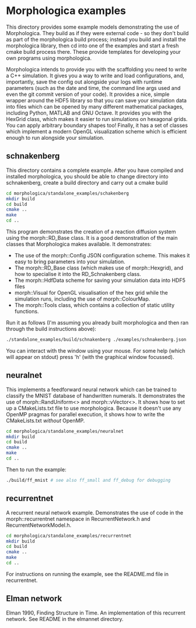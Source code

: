 # Morphologica examples

This directory provides some example models demonstrating the use of
Morphologica. They build as if they were external code - so they don't
build as part of the morphologica build process; instead you build and
install the morphologica library, then cd into one of the examples and
start a fresh cmake build process there. These provide templates for
developing your own programs using morphologica.

Morphologica intends to provide you with the scaffolding you need to
write a C++ simulation. It gives you a way to write and load
configurations, and, importantly, save the config out alongside your
logs with runtime parameters (such as the date and time, the command
line args used and even the git commit version of your code). It
provides a nice, simple wrapper around the HDF5 library so that you
can save your simulation data into files which can be opened by many
different mathematical packages, including Python, MATLAB and GNU
Octave. It provides you with the HexGrid class, which makes it easier
to run simulations on hexagonal grids. You can apply arbitrary
boundary shapes too! Finally, it has a set of classes which implement
a modern OpenGL visualization scheme which is efficient enough to run
alongside your simulation.

## schnakenberg

This directory contains a complete example. After you have compiled and
installed morphologica, you should be able to change directory into
schnakenberg, create a build directory and carry out a cmake build

```bash
cd morphologica/standalone_examples/schakenberg
mkdir build
cd build
cmake ..
make
cd ..
```

This program demonstrates the creation of a reaction diffusion system
using the morph::RD_Base class. It is a good demonstration of the main
classes that Morphologica makes available. It demonstrates:

* The use of the morph::Config JSON configuration scheme. This makes
  it easy to bring parameters into your simulation.
* The morph::RD_Base class (which makes use of morph::Hexgrid), and
  how to specialise it into the RD_Schnakenberg class.
* The morph::HdfData scheme for saving your simulation data into HDF5 files
* morph::Visual for OpenGL visualisation of the hex grid while the
  simulation runs, including the use of morph::ColourMap.
* The morph::Tools class, which contains a collection of static
  utility functions.

Run it as follows (I'm assuming you already built morphologica and then
ran through the build instructions above):

```bash
./standalone_examples/build/schnakenberg ./examples/schnakenberg.json
```

You can interact with the window using your mouse. For some help
(which will appear on stdout) press 'h' (with the graphical window
focussed).

## neuralnet

This implements a feedforward neural network which can be trained to
classify the MNIST database of handwritten numerals. It demonstrates
the use of morph::RandUniform<> and morph::vVector<>. It shows how to
set up a CMakeLists.txt file to use morphologica. Because it doesn't
use any OpenMP pragmas for parallel execution, it shows how to write
the CMakeLists.txt *without* OpenMP.

```bash
cd morphologica/standalone_examples/neuralnet
mkdir build
cd build
cmake ..
make
cd ..
```

Then to run the example:

```bash
./build/ff_mnist # see also ff_small and ff_debug for debugging
```

## recurrentnet

A recurrent neural network example. Demonstrates the use of code in
the morph::recurrentnet namespace in RecurrentNetwork.h and
RecurrentNetworkModel.h.

```bash
cd morphologica/standalone_examples/recurrentnet
mkdir build
cd build
cmake ..
make
cd ..
```

For instructions on running the example, see the README.md file in
recurrentnet.


## Elman network

Elman 1990, Finding Structure in Time. An implementation of this
recurrent network. See README in the elmannet directory.
